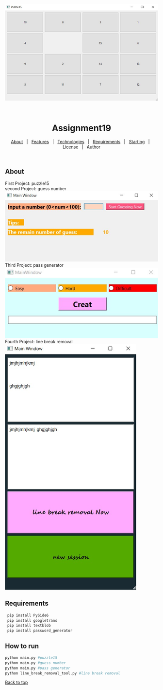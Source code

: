 <div align="center" id="top"> 
  <img src="output\Screenshot 2024-06-07 215546.jpg" alt="Assignment19" />

  &#xa0;

  <!-- <a href="https://assignment19.netlify.app">Demo</a> -->
</div>

<h1 align="center">Assignment19</h1>

<!-- <p align="center">
  <img alt="Github top language" src="https://img.shields.io/github/languages/top/{{YOUR_GITHUB_USERNAME}}/assignment19?color=56BEB8">

  <img alt="Github language count" src="https://img.shields.io/github/languages/count/{{YOUR_GITHUB_USERNAME}}/assignment19?color=56BEB8">

  <img alt="Repository size" src="https://img.shields.io/github/repo-size/{{YOUR_GITHUB_USERNAME}}/assignment19?color=56BEB8">

  <img alt="License" src="https://img.shields.io/github/license/{{YOUR_GITHUB_USERNAME}}/assignment19?color=56BEB8"> -->

  <!-- <img alt="Github issues" src="https://img.shields.io/github/issues/{{YOUR_GITHUB_USERNAME}}/assignment19?color=56BEB8" /> -->

  <!-- <img alt="Github forks" src="https://img.shields.io/github/forks/{{YOUR_GITHUB_USERNAME}}/assignment19?color=56BEB8" /> -->

  <!-- <img alt="Github stars" src="https://img.shields.io/github/stars/{{YOUR_GITHUB_USERNAME}}/assignment19?color=56BEB8" /> -->
</p>

<!-- Status -->

<!-- <h4 align="center"> 
	🚧  Assignment19 🚀 Under construction...  🚧
</h4> 

<hr> -->

<p align="center">
  <a href="#dart-about">About</a> &#xa0; | &#xa0; 
  <a href="#sparkles-features">Features</a> &#xa0; | &#xa0;
  <a href="#rocket-technologies">Technologies</a> &#xa0; | &#xa0;
  <a href="#white_check_mark-requirements">Requirements</a> &#xa0; | &#xa0;
  <a href="#checkered_flag-starting">Starting</a> &#xa0; | &#xa0;
  <a href="#memo-license">License</a> &#xa0; | &#xa0;
  <a href="https://github.com/{{YOUR_GITHUB_USERNAME}}" target="_blank">Author</a>
</p>

<br>

## About ##

First Project: puzzle15<br />
second Project: guess number<br />
<img src="output\Screenshot 2024-06-29 193004.jpg" alt="Assignment19" />
Third Project: pass generator<br />
<img src="output\Screenshot 2024-06-29 193032.jpg" alt="Assignment19" />
Fourth Project: line break removal<br />
<img src="output\Screenshot 2024-06-29 192814.jpg" alt="Assignment19" />
<!-- 
## :sparkles: Features ##

:heavy_check_mark: Feature 1;\
:heavy_check_mark: Feature 2;\
:heavy_check_mark: Feature 3; -->

<!-- ## :rocket: Technologies ##

The following tools were used in this project:

- [Expo](https://expo.io/)
- [Node.js](https://nodejs.org/en/)
- [React](https://pt-br.reactjs.org/)
- [React Native](https://reactnative.dev/)
- [TypeScript](https://www.typescriptlang.org/) -->

<!-- ## :white_check_mark: Requirements ##

Before starting :checkered_flag:, you need to have [Git](https://git-scm.com) and [Node](https://nodejs.org/en/) installed. -->

<!-- ## :checkered_flag: Starting ## -->

## Requirements ##

```bash
 pip install PySide6
 pip install googletrans
 pip install textblob
 pip install password_generator 
```

## How to run
```bash
python main.py #puzzle15
python main.py #guess number
python main.py #pass generator
python line_break_removal_tool.py #line break removal
```
<!-- 
# The server will initialize in the <http://localhost:3000>
``` -->

<!-- ## :memo: License ##

This project is under license from MIT. For more details, see the [LICENSE](LICENSE.md) file.


Made with :heart: by <a href="https://github.com/{{YOUR_GITHUB_USERNAME}}" target="_blank">{{YOUR_NAME}}</a>

&#xa0; -->

<a href="#top">Back to top</a>
